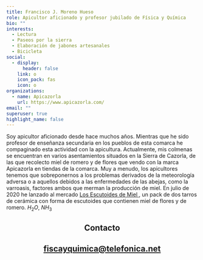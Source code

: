 ```yaml
---
title: Francisco J. Moreno Hueso
role: Apicultor aficionado y profesor jubilado de Física y Química
bio: ""
interests:
  - Lectura
  - Paseos por la sierra
  - Elaboración de jabones artesanales
  - Bicicleta
social:
  - display:
      header: false
    link: o
    icon_pack: fas
    icon: o
organizations:
  - name: Apicazorla
    url: https://www.apicazorla.com/
email: ""
superuser: true
highlight_name: false
---
```


Soy apicultor aficionado desde hace muchos años. Mientras que he sido profesor de enseñanza secundaria en los pueblos de esta comarca he compaginado esta actividad con la apicultura. Actualmente, mis colmenas se encuentran en varios asentamientos situados en la Sierra de Cazorla, de las que recolecto miel de romero y de flores que vendo con la marca Apicazorla en tiendas de la comarca. Muy a menudo, los apicultores tenemos que sobreponernos a los problemas derivados de la meteorología adversa o a aquellos debidos a las enfermedades de las abejas, como la varroasis, factores ambos que merman la producción de miel. En julio de 2020 he lanzado al mercado [Los Escutoides de Miel ](https://www.apicazorla.com/post/getting-started), un pack de dos tarros de cerámica con forma de escutoides que contienen miel de flores y de romero. $H_2O$, $NH_3$

<center>
  <h2> Contacto
    </center>
<center>
 <h2><a href="mailto:fisicayquimica@telefonica.net">fiscayquimica@telefonica.net</a>
  </center>
